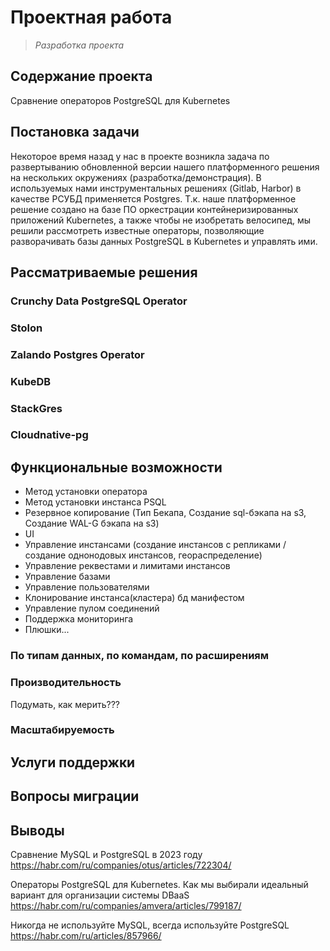 # **Проектная работа**
> _Разработка проекта_

## Содержание проекта
Сравнение операторов PostgreSQL для Kubernetes

## Постановка задачи
Некоторое время назад у нас в проекте возникла задача по развертыванию обновленной версии нашего
платформенного решения на нескольких окружениях (разработка/демонстрация).
В используемых нами инструментальных решениях (Gitlab, Harbor) в качестве РСУБД применяется Postgres. 
Т.к. наше платформенное решение создано на базе ПО оркестрации контейнеризированных приложений Kubernetes, а также чтобы
не изобретать велосипед, мы решили рассмотреть известные операторы, позволяющие разворачивать базы данных 
PostgreSQL в Kubernetes и управлять ими.

## Рассматриваемые решения

### Crunchy Data PostgreSQL Operator
### Stolon
### Zalando Postgres Operator
### KubeDB
### StackGres
### Сloudnative-pg

## Функциональные возможности

- Метод установки оператора
- Метод установки инстанса PSQL
- Резервное копирование (Тип Бекапа, Создание  sql-бэкапа на s3, Создание WAL-G бэкапа на s3)
- UI
- Управление инстансами (создание инстансов с репликами /создание однонодовых инстансов, геораспределение)
- Управление реквестами и лимитами инстансов
- Управление базами
- Управление пользователями
- Клонирование инстанса(кластера) бд манифестом
- Управление пулом соединений
- Поддержка мониторинга
- Плюшки...

### По типам данных, по командам, по расширениям

### Производительность

Подумать, как мерить???

### Масштабируемость
## Услуги поддержки
## Вопросы миграции
## Выводы

Сравнение MySQL и PostgreSQL в 2023 году
https://habr.com/ru/companies/otus/articles/722304/

Операторы PostgreSQL для Kubernetes. Как мы выбирали идеальный вариант для организации системы DBaaS
https://habr.com/ru/companies/amvera/articles/799187/

Никогда не используйте MySQL, всегда используйте PostgreSQL
https://habr.com/ru/articles/857966/

